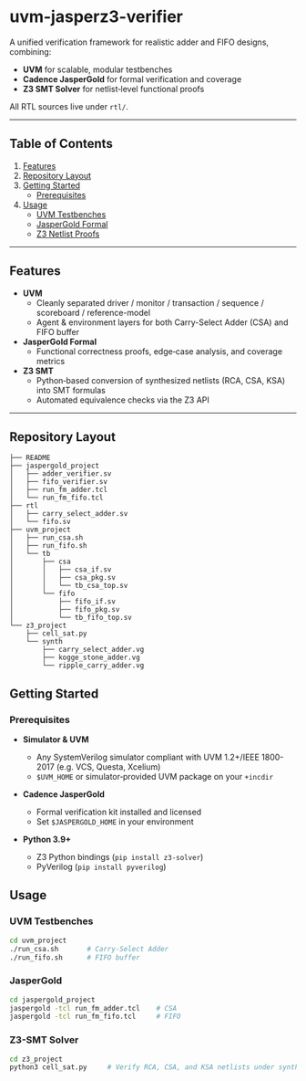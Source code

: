 # uvm-jasperz3-verifier

A unified verification framework for realistic adder and FIFO designs, combining:

- **UVM** for scalable, modular testbenches  
- **Cadence JasperGold** for formal verification and coverage  
- **Z3 SMT Solver** for netlist‐level functional proofs  

All RTL sources live under `rtl/`.

---

## Table of Contents

1. [Features](#features)  
2. [Repository Layout](#repository-layout)  
3. [Getting Started](#getting-started)  
   - [Prerequisites](#prerequisites)  
4. [Usage](#usage)  
   - [UVM Testbenches](#uvm-testbenches)  
   - [JasperGold Formal](#jaspergold-formal)  
   - [Z3 Netlist Proofs](#z3-netlist-proofs)   

---

## Features

- **UVM**  
  - Cleanly separated driver / monitor / transaction / sequence / scoreboard / reference-model  
  - Agent & environment layers for both Carry-Select Adder (CSA) and FIFO buffer  
- **JasperGold Formal**  
  - Functional correctness proofs, edge‐case analysis, and coverage metrics  
- **Z3 SMT**  
  - Python‐based conversion of synthesized netlists (RCA, CSA, KSA) into SMT formulas  
  - Automated equivalence checks via the Z3 API  

---

## Repository Layout

```text
├── README
├── jaspergold_project
│   ├── adder_verifier.sv
│   ├── fifo_verifier.sv
│   ├── run_fm_adder.tcl
│   └── run_fm_fifo.tcl
├── rtl
│   ├── carry_select_adder.sv
│   └── fifo.sv
├── uvm_project
│   ├── run_csa.sh
│   ├── run_fifo.sh
│   └── tb
│       ├── csa
│       │   ├── csa_if.sv
│       │   ├── csa_pkg.sv
│       │   └── tb_csa_top.sv
│       └── fifo
│           ├── fifo_if.sv
│           ├── fifo_pkg.sv
│           └── tb_fifo_top.sv
└── z3_project
    ├── cell_sat.py
    └── synth
        ├── carry_select_adder.vg
        ├── kogge_stone_adder.vg
        └── ripple_carry_adder.vg
```
## Getting Started

### Prerequisites

- **Simulator & UVM**  
  - Any SystemVerilog simulator compliant with UVM 1.2+/IEEE 1800-2017 (e.g. VCS, Questa, Xcelium)  
  - `$UVM_HOME` or simulator‐provided UVM package on your `+incdir`

- **Cadence JasperGold**  
  - Formal verification kit installed and licensed  
  - Set `$JASPERGOLD_HOME` in your environment

- **Python 3.9+**  
  - Z3 Python bindings (`pip install z3-solver`)  
  - PyVerilog (`pip install pyverilog`)


## Usage

### UVM Testbenches
```bash
cd uvm_project
./run_csa.sh       # Carry-Select Adder
./run_fifo.sh      # FIFO buffer
```

### JasperGold
```bash
cd jaspergold_project
jaspergold -tcl run_fm_adder.tcl    # CSA
jaspergold -tcl run_fm_fifo.tcl     # FIFO
```
### Z3-SMT Solver
```bash
cd z3_project
python3 cell_sat.py     # Verify RCA, CSA, and KSA netlists under synth/
```